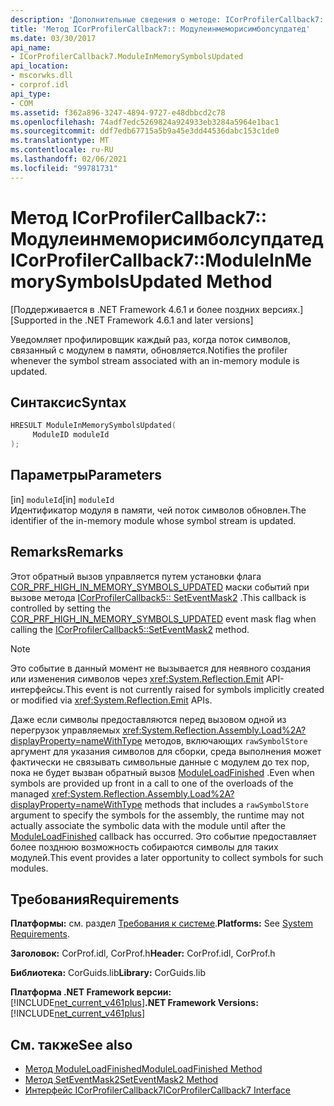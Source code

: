 ```yaml
---
description: 'Дополнительные сведения о методе: ICorProfilerCallback7:: Модулеинмеморисимболсупдатед'
title: 'Метод ICorProfilerCallback7:: Модулеинмеморисимболсупдатед'
ms.date: 03/30/2017
api_name:
- ICorProfilerCallback7.ModuleInMemorySymbolsUpdated
api_location:
- mscorwks.dll
- corprof.idl
api_type:
- COM
ms.assetid: f362a896-3247-4894-9727-e48dbbcd2c78
ms.openlocfilehash: 74adf7edc5269824a924933eb3284a5964e1bac1
ms.sourcegitcommit: ddf7edb67715a5b9a45e3dd44536dabc153c1de0
ms.translationtype: MT
ms.contentlocale: ru-RU
ms.lasthandoff: 02/06/2021
ms.locfileid: "99781731"
---
```

# <a name="icorprofilercallback7moduleinmemorysymbolsupdated-method"></a><span data-ttu-id="40bf9-103">Метод ICorProfilerCallback7:: Модулеинмеморисимболсупдатед</span><span class="sxs-lookup"><span data-stu-id="40bf9-103">ICorProfilerCallback7::ModuleInMemorySymbolsUpdated Method</span></span>

<span data-ttu-id="40bf9-104">[Поддерживается в .NET Framework 4.6.1 и более поздних версиях.]</span><span class="sxs-lookup"><span data-stu-id="40bf9-104">[Supported in the .NET Framework 4.6.1 and later versions]</span></span>  
  
 <span data-ttu-id="40bf9-105">Уведомляет профилировщик каждый раз, когда поток символов, связанный с модулем в памяти, обновляется.</span><span class="sxs-lookup"><span data-stu-id="40bf9-105">Notifies the profiler whenever the symbol stream associated with an in-memory module is updated.</span></span>  
  
## <a name="syntax"></a><span data-ttu-id="40bf9-106">Синтаксис</span><span class="sxs-lookup"><span data-stu-id="40bf9-106">Syntax</span></span>  
  
```cpp  
HRESULT ModuleInMemorySymbolsUpdated(  
     ModuleID moduleId  
);  
```  
  
## <a name="parameters"></a><span data-ttu-id="40bf9-107">Параметры</span><span class="sxs-lookup"><span data-stu-id="40bf9-107">Parameters</span></span>  

 <span data-ttu-id="40bf9-108">[in] `moduleId`</span><span class="sxs-lookup"><span data-stu-id="40bf9-108">[in] `moduleId`</span></span>  
 <span data-ttu-id="40bf9-109">Идентификатор модуля в памяти, чей поток символов обновлен.</span><span class="sxs-lookup"><span data-stu-id="40bf9-109">The identifier of the in-memory module whose symbol stream is updated.</span></span>  
  
## <a name="remarks"></a><span data-ttu-id="40bf9-110">Remarks</span><span class="sxs-lookup"><span data-stu-id="40bf9-110">Remarks</span></span>  

 <span data-ttu-id="40bf9-111">Этот обратный вызов управляется путем установки флага [COR_PRF_HIGH_IN_MEMORY_SYMBOLS_UPDATED](cor-prf-high-monitor-enumeration.md) маски событий при вызове метода [ICorProfilerCallback5:: SetEventMask2](icorprofilerinfo5-seteventmask2-method.md) .</span><span class="sxs-lookup"><span data-stu-id="40bf9-111">This callback is controlled by setting the [COR_PRF_HIGH_IN_MEMORY_SYMBOLS_UPDATED](cor-prf-high-monitor-enumeration.md) event mask flag when calling the [ICorProfilerCallback5::SetEventMask2](icorprofilerinfo5-seteventmask2-method.md) method.</span></span>  
  
> [!NOTE]
> <span data-ttu-id="40bf9-112">Это событие в данный момент не вызывается для неявного создания или изменения символов через <xref:System.Reflection.Emit> API-интерфейсы.</span><span class="sxs-lookup"><span data-stu-id="40bf9-112">This event is not currently raised for symbols implicitly created or modified via <xref:System.Reflection.Emit> APIs.</span></span>  
  
 <span data-ttu-id="40bf9-113">Даже если символы предоставляются перед вызовом одной из перегрузок управляемых <xref:System.Reflection.Assembly.Load%2A?displayProperty=nameWithType> методов, включающих `rawSymbolStore` аргумент для указания символов для сборки, среда выполнения может фактически не связывать символьные данные с модулем до тех пор, пока не будет вызван обратный вызов [ModuleLoadFinished](icorprofilercallback-moduleloadfinished-method.md) .</span><span class="sxs-lookup"><span data-stu-id="40bf9-113">Even when symbols are provided up front in a call to one of the overloads of the managed <xref:System.Reflection.Assembly.Load%2A?displayProperty=nameWithType> methods that includes a `rawSymbolStore` argument to specify the symbols for the assembly, the runtime may not actually associate the symbolic data with the module until after the [ModuleLoadFinished](icorprofilercallback-moduleloadfinished-method.md) callback has occurred.</span></span> <span data-ttu-id="40bf9-114">Это событие предоставляет более позднюю возможность собираются символы для таких модулей.</span><span class="sxs-lookup"><span data-stu-id="40bf9-114">This event provides a later opportunity to collect symbols for such modules.</span></span>  
  
## <a name="requirements"></a><span data-ttu-id="40bf9-115">Требования</span><span class="sxs-lookup"><span data-stu-id="40bf9-115">Requirements</span></span>  

 <span data-ttu-id="40bf9-116">**Платформы:** см. раздел [Требования к системе](../../get-started/system-requirements.md).</span><span class="sxs-lookup"><span data-stu-id="40bf9-116">**Platforms:** See [System Requirements](../../get-started/system-requirements.md).</span></span>  
  
 <span data-ttu-id="40bf9-117">**Заголовок:** CorProf.idl, CorProf.h</span><span class="sxs-lookup"><span data-stu-id="40bf9-117">**Header:** CorProf.idl, CorProf.h</span></span>  
  
 <span data-ttu-id="40bf9-118">**Библиотека:** CorGuids.lib</span><span class="sxs-lookup"><span data-stu-id="40bf9-118">**Library:** CorGuids.lib</span></span>  
  
 <span data-ttu-id="40bf9-119">**Платформа .NET Framework версии:**[!INCLUDE[net_current_v461plus](../../../../includes/net-current-v461plus-md.md)]</span><span class="sxs-lookup"><span data-stu-id="40bf9-119">**.NET Framework Versions:** [!INCLUDE[net_current_v461plus](../../../../includes/net-current-v461plus-md.md)]</span></span>  
  
## <a name="see-also"></a><span data-ttu-id="40bf9-120">См. также</span><span class="sxs-lookup"><span data-stu-id="40bf9-120">See also</span></span>

- [<span data-ttu-id="40bf9-121">Метод ModuleLoadFinished</span><span class="sxs-lookup"><span data-stu-id="40bf9-121">ModuleLoadFinished Method</span></span>](icorprofilercallback-moduleloadfinished-method.md)
- [<span data-ttu-id="40bf9-122">Метод SetEventMask2</span><span class="sxs-lookup"><span data-stu-id="40bf9-122">SetEventMask2 Method</span></span>](icorprofilerinfo5-seteventmask2-method.md)
- [<span data-ttu-id="40bf9-123">Интерфейс ICorProfilerCallback7</span><span class="sxs-lookup"><span data-stu-id="40bf9-123">ICorProfilerCallback7 Interface</span></span>](icorprofilercallback7-interface.md)
